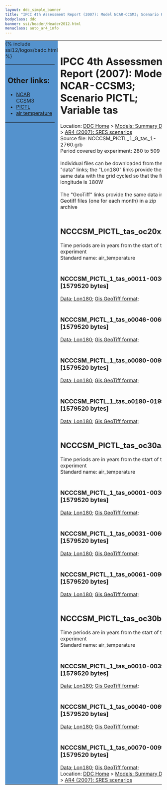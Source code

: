 ```yaml
---
layout: ddc_simple_banner
title: "IPCC 4th Assessment Report (2007): Model NCAR-CCSM3; Scenario PICTL; Variable tas"
bodyclass: ddc
banner: ssi/header/Header2012.html
menuclass: auto_ar4_info
---
```



<table width="100%" border="0" cellspacing="0" cellpadding="0" style="border-collapse: collapse;">
<tr style="margin:0;padding:0;border:0;">
<td style="margin:0;padding:0;border:0;height:1pt;width:150pt;background:#5492CD;" valign="top" >

<div id="lh-col2" class="auto_ar4_info">
<table class="menumain" bgcolor="#5492CD" cellspacing="0" width="100%" border="0">
<tr><td>
<h2> Other links:</h2>
<ul>
<li><a href="/auto/ar4/model-NCAR-CCSM3.html">NCAR<br/>CCSM3</a></li>
<li><a href="/auto/ar4/scenario-PICTL.html">PICTL</a></li>
<li><a href="/auto/ar4/var-air_temperature.html">air temperature</a></li>
</ul>
</td></tr>
{% include ssi12/logos/badc.html %}
</table>
</div>
</td>
<td><h1>IPCC 4th Assessment Report (2007): Model NCAR-CCSM3; Scenario PICTL; Variable tas</h1>

<!-- Breadcrumb1 -->
<div id="breadcrumb1" align="left">
Location: <a href="/index.html">DDC Home</a> > <a href="/sim/gcm_clim/">Models: Summary Data</a>
> <a href="/sim/gcm_clim/SRES_AR4/index.html">AR4 (2007): SRES scenarios</a>
</div>
<!-- End of Breadcrumb1 -->Source file: NCCCSM_PICTL_1_G_tas_1-2760.grb
<br/>
Period covered by experiment: 280 to 509<br/>
<br/>Individual files can be downloaded from the "data" links; the "Lon180" links provide the same data
         with the grid cycled so that the first longitude is 180W<br/>
<br/>The "GeoTiff" links provide the same data in 12 Geotiff files (one for each month)
          in a zip archive<br/>
<br/><h2>NCCCSM_PICTL_tas_oc20x.tar</h2>
Time periods are in years from the start of the experiment<br/>
Standard name: air_temperature<br>
<br/><h3>NCCCSM_PICTL_1_tas_o0011-0030.nc [1579520 bytes]</h3>
<a href="http://apps.ipcc-data.org/cgi-bin/downl/ar4_nc/tas/NCCCSM_PICTL_1_tas_o0011-0030.nc">Data; </a><a href="http://apps.ipcc-data.org/cgi-bin/downl/ar4_nc/tas/NCCCSM_PICTL_1_tas_o0011-0030.cyto180.nc"> Lon180</a>; <a href="/cgi-bin/downl/ar4_tif/tas/NCCCSM_PICTL_1_tas_o0011-0030.zip">Gis GeoTiff format; </a><br/>
<br/><h3>NCCCSM_PICTL_1_tas_o0046-0065.nc [1579520 bytes]</h3>
<a href="http://apps.ipcc-data.org/cgi-bin/downl/ar4_nc/tas/NCCCSM_PICTL_1_tas_o0046-0065.nc">Data; </a><a href="http://apps.ipcc-data.org/cgi-bin/downl/ar4_nc/tas/NCCCSM_PICTL_1_tas_o0046-0065.cyto180.nc"> Lon180</a>; <a href="/cgi-bin/downl/ar4_tif/tas/NCCCSM_PICTL_1_tas_o0046-0065.zip">Gis GeoTiff format; </a><br/>
<br/><h3>NCCCSM_PICTL_1_tas_o0080-0099.nc [1579520 bytes]</h3>
<a href="http://apps.ipcc-data.org/cgi-bin/downl/ar4_nc/tas/NCCCSM_PICTL_1_tas_o0080-0099.nc">Data; </a><a href="http://apps.ipcc-data.org/cgi-bin/downl/ar4_nc/tas/NCCCSM_PICTL_1_tas_o0080-0099.cyto180.nc"> Lon180</a>; <a href="/cgi-bin/downl/ar4_tif/tas/NCCCSM_PICTL_1_tas_o0080-0099.zip">Gis GeoTiff format; </a><br/>
<br/><h3>NCCCSM_PICTL_1_tas_o0180-0199.nc [1579520 bytes]</h3>
<a href="http://apps.ipcc-data.org/cgi-bin/downl/ar4_nc/tas/NCCCSM_PICTL_1_tas_o0180-0199.nc">Data; </a><a href="http://apps.ipcc-data.org/cgi-bin/downl/ar4_nc/tas/NCCCSM_PICTL_1_tas_o0180-0199.cyto180.nc"> Lon180</a>; <a href="/cgi-bin/downl/ar4_tif/tas/NCCCSM_PICTL_1_tas_o0180-0199.zip">Gis GeoTiff format; </a><br/>
<br/><h2>NCCCSM_PICTL_tas_oc30a.tar</h2>
Time periods are in years from the start of the experiment<br/>
Standard name: air_temperature<br>
<br/><h3>NCCCSM_PICTL_1_tas_o0001-0030.nc [1579520 bytes]</h3>
<a href="http://apps.ipcc-data.org/cgi-bin/downl/ar4_nc/tas/NCCCSM_PICTL_1_tas_o0001-0030.nc">Data; </a><a href="http://apps.ipcc-data.org/cgi-bin/downl/ar4_nc/tas/NCCCSM_PICTL_1_tas_o0001-0030.cyto180.nc"> Lon180</a>; <a href="/cgi-bin/downl/ar4_tif/tas/NCCCSM_PICTL_1_tas_o0001-0030.zip">Gis GeoTiff format; </a><br/>
<br/><h3>NCCCSM_PICTL_1_tas_o0031-0060.nc [1579520 bytes]</h3>
<a href="http://apps.ipcc-data.org/cgi-bin/downl/ar4_nc/tas/NCCCSM_PICTL_1_tas_o0031-0060.nc">Data; </a><a href="http://apps.ipcc-data.org/cgi-bin/downl/ar4_nc/tas/NCCCSM_PICTL_1_tas_o0031-0060.cyto180.nc"> Lon180</a>; <a href="/cgi-bin/downl/ar4_tif/tas/NCCCSM_PICTL_1_tas_o0031-0060.zip">Gis GeoTiff format; </a><br/>
<br/><h3>NCCCSM_PICTL_1_tas_o0061-0090.nc [1579520 bytes]</h3>
<a href="http://apps.ipcc-data.org/cgi-bin/downl/ar4_nc/tas/NCCCSM_PICTL_1_tas_o0061-0090.nc">Data; </a><a href="http://apps.ipcc-data.org/cgi-bin/downl/ar4_nc/tas/NCCCSM_PICTL_1_tas_o0061-0090.cyto180.nc"> Lon180</a>; <a href="/cgi-bin/downl/ar4_tif/tas/NCCCSM_PICTL_1_tas_o0061-0090.zip">Gis GeoTiff format; </a><br/>
<br/><h2>NCCCSM_PICTL_tas_oc30b.tar</h2>
Time periods are in years from the start of the experiment<br/>
Standard name: air_temperature<br>
<br/><h3>NCCCSM_PICTL_1_tas_o0010-0039.nc [1579520 bytes]</h3>
<a href="http://apps.ipcc-data.org/cgi-bin/downl/ar4_nc/tas/NCCCSM_PICTL_1_tas_o0010-0039.nc">Data; </a><a href="http://apps.ipcc-data.org/cgi-bin/downl/ar4_nc/tas/NCCCSM_PICTL_1_tas_o0010-0039.cyto180.nc"> Lon180</a>; <a href="/cgi-bin/downl/ar4_tif/tas/NCCCSM_PICTL_1_tas_o0010-0039.zip">Gis GeoTiff format; </a><br/>
<br/><h3>NCCCSM_PICTL_1_tas_o0040-0069.nc [1579520 bytes]</h3>
<a href="http://apps.ipcc-data.org/cgi-bin/downl/ar4_nc/tas/NCCCSM_PICTL_1_tas_o0040-0069.nc">Data; </a><a href="http://apps.ipcc-data.org/cgi-bin/downl/ar4_nc/tas/NCCCSM_PICTL_1_tas_o0040-0069.cyto180.nc"> Lon180</a>; <a href="/cgi-bin/downl/ar4_tif/tas/NCCCSM_PICTL_1_tas_o0040-0069.zip">Gis GeoTiff format; </a><br/>
<br/><h3>NCCCSM_PICTL_1_tas_o0070-0099.nc [1579520 bytes]</h3>
<a href="http://apps.ipcc-data.org/cgi-bin/downl/ar4_nc/tas/NCCCSM_PICTL_1_tas_o0070-0099.nc">Data; </a><a href="http://apps.ipcc-data.org/cgi-bin/downl/ar4_nc/tas/NCCCSM_PICTL_1_tas_o0070-0099.cyto180.nc"> Lon180</a>; <a href="/cgi-bin/downl/ar4_tif/tas/NCCCSM_PICTL_1_tas_o0070-0099.zip">Gis GeoTiff format; </a><br/>
<!-- Breadcrumb2 -->
<div id="breadcrumb2" align="left">
Location: <a href="/index.html">DDC Home</a> > <a href="/sim/gcm_clim/">Models: Summary Data</a>
> <a href="/sim/gcm_clim/SRES_AR4/index.html">AR4 (2007): SRES scenarios</a>
</div>
<!-- End of Breadcrumb2 --></td></tr></table>
